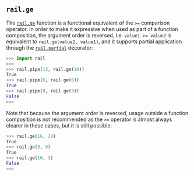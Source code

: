 ## `rail.ge`

The [`rail.ge`](#railge) function is a functional equivalent of the `>=` comparison operator. In order to make it expressive when used as part of a function composition, the argument order is reversed, i.e. `value1 >= value2` is equivalent to `rail.ge(value2, value1)`, and it supports partial application through the [`rail.partial`](./rail.partial.md#railpartial) decorator:

```python
>>> import rail
>>>
>>> rail.pipe(13, rail.ge(10))
True
>>> rail.pipe(6, rail.ge(6))
True
>>> rail.pipe(0, rail.ge(3))
False
>>>
```

Note that because the argument order is reversed, usage outside a function composition is not recommended as the `>=` operator is almost always clearer in these cases, but it is still possible:

```python
>>> rail.ge(16, 20)
True
>>> rail.ge(8, 8)
True
>>> rail.ge(10, 3)
False
>>>
```
